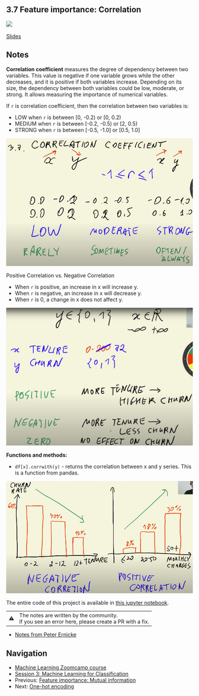 ## 3.7 Feature importance: Correlation

<a href="https://www.youtube.com/watch?v=mz1707QVxiY&list=PL3MmuxUbc_hIhxl5Ji8t4O6lPAOpHaCLR"><img src="images/thumbnail-3-07.jpg"></a>

[Slides](https://www.slideshare.net/AlexeyGrigorev/ml-zoomcamp-3-machine-learning-for-classification)

## Notes

**Correlation coefficient** measures the degree of dependency between two variables. This value is negative if one variable grows while the other decreases, and it is positive if both variables increase. Depending on its size, the dependency between both variables could be low, moderate, or strong. It allows measuring the importance of numerical variables.

If `r` is correlation coefficient, then the correlation between two variables is:

- LOW when `r` is between [0, -0.2) or [0, 0.2)
- MEDIUM when `r` is between [-0.2, -0.5) or [2, 0.5)
- STRONG when `r` is between [-0.5, -1.0] or [0.5, 1.0]

![07-correlation-coefficient](./images/07-correlation-coefficient.png)

Positive Correlation vs. Negative Correlation

- When `r` is positive, an increase in x will increase y.
- When `r` is negative, an increase in x will decrease y.
- When `r` is 0, a change in x does not affect y.

![07-pos-neg-correlation](./images/07-pos-neg-correlation.png)

**Functions and methods:**

- `df[x].corrwith(y)` - returns the correlation between x and y series. This is a function from pandas.

![07-correlation-graph](./images/07-correlation-graph.png)

The entire code of this project is available in [this jupyter notebook](https://github.com/alexeygrigorev/mlbookcamp-code/blob/master/chapter-03-churn-prediction/03-churn.ipynb).

<table>
   <tr>
      <td>⚠️</td>
      <td>
         The notes are written by the community. <br>
         If you see an error here, please create a PR with a fix.
      </td>
   </tr>
</table>

- [Notes from Peter Ernicke](https://knowmledge.com/2023/09/29/ml-zoomcamp-2023-machine-learning-for-classification-part-7/)

## Navigation

- [Machine Learning Zoomcamp course](../)
- [Session 3: Machine Learning for Classification](./)
- Previous: [Feature importance: Mutual information](06-mutual-info.md)
- Next: [One-hot encoding](08-ohe.md)
